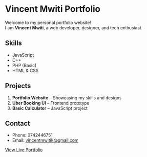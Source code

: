 # Vincent Mwiti Portfolio

Welcome to my personal portfolio website!  
I am **Vincent Mwiti**, a web developer, designer, and tech enthusiast.

## Skills
- JavaScript
- C++
- PHP (Basic)
- HTML & CSS

## Projects
1. **Portfolio Website** – Showcasing my skills and designs  
2. **Uber Booking UI** – Frontend prototype  
3. **Basic Calculator** – JavaScript project

## Contact
- Phone: 0742446751  
- Email: vincentmwitik@gmail.com  

[View Live Portfolio](https://vmwiti.github.io/Mwiti-Portfolio/)
